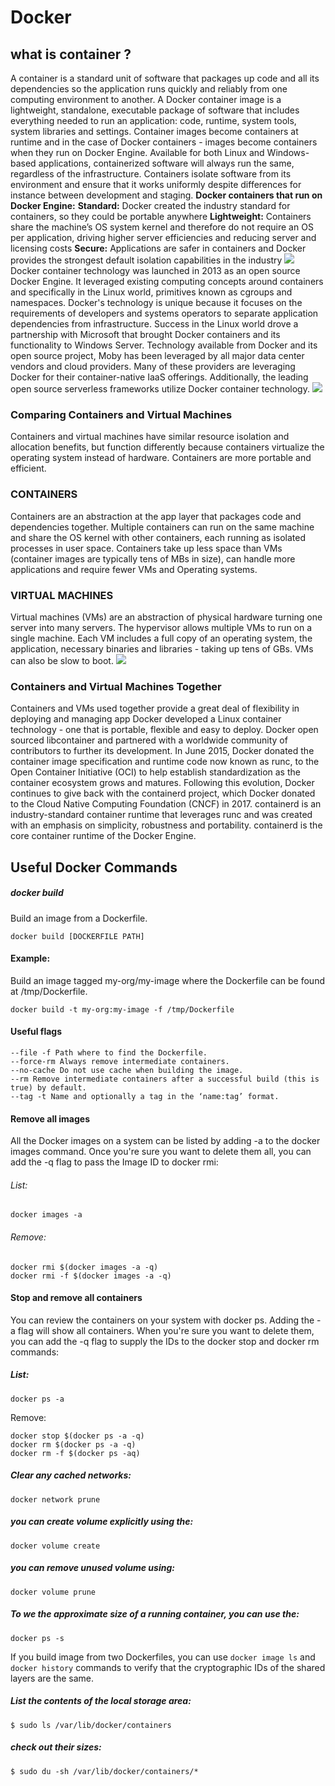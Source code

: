 # Docker
## what is container ?
A container is a standard unit of software that packages up code and all its dependencies so the application runs quickly and reliably from one computing environment to another. A Docker container image is a lightweight, standalone, executable package of software that includes everything needed to run an application: code, runtime, system tools, system libraries and settings.
Container images become containers at runtime and in the case of Docker containers - images become containers when they run on Docker Engine. Available for both Linux and Windows-based applications, containerized software will always run the same, regardless of the infrastructure. Containers isolate software from its environment and ensure that it works uniformly despite differences for instance between development and staging.
**Docker containers that run on Docker Engine:**
**Standard:** Docker created the industry standard for containers, so they could be portable anywhere
**Lightweight:** Containers share the machine’s OS system kernel and therefore do not require an OS per application, driving higher server efficiencies and reducing server and licensing costs
**Secure:** Applications are safer in containers and Docker provides the strongest default isolation capabilities in the industry
![](https://github.com/abhinavkorpal/Docker/blob/master/images/containerized_applications.png)
Docker container technology was launched in 2013 as an open source Docker Engine.
It leveraged existing computing concepts around containers and specifically in the Linux world, primitives known as cgroups and namespaces. Docker's technology is unique because it focuses on the requirements of developers and systems operators to separate application dependencies from infrastructure.
Success in the Linux world drove a partnership with Microsoft that brought Docker containers and its functionality to Windows Server.
Technology available from Docker and its open source project, Moby has been leveraged by all major data center vendors and cloud providers. Many of these providers are leveraging Docker for their container-native IaaS offerings. Additionally, the leading open source serverless frameworks utilize Docker container technology.
![](https://github.com/abhinavkorpal/Docker/blob/master/images/docker_today.png)
### Comparing Containers and Virtual Machines
Containers and virtual machines have similar resource isolation and allocation benefits, but function differently because containers virtualize the operating system instead of hardware. Containers are more portable and efficient.
### CONTAINERS
Containers are an abstraction at the app layer that packages code and dependencies together. Multiple containers can run on the same machine and share the OS kernel with other containers, each running as isolated processes in user space. Containers take up less space than VMs (container images are typically tens of MBs in size), can handle more applications and require fewer VMs and Operating systems.
### VIRTUAL MACHINES
Virtual machines (VMs) are an abstraction of physical hardware turning one server into many servers. The hypervisor allows multiple VMs to run on a single machine. Each VM includes a full copy of an operating system, the application, necessary binaries and libraries - taking up tens of GBs. VMs can also be slow to boot.
![](https://github.com/abhinavkorpal/Docker/blob/master/images/containerized.png)
### Containers and Virtual Machines Together
Containers and VMs used together provide a great deal of flexibility in deploying and managing app
Docker developed a Linux container technology - one that is portable, flexible and easy to deploy. Docker open sourced libcontainer and partnered with a worldwide community of contributors to further its development. In June 2015, Docker donated the container image specification and runtime code now known as runc, to the Open Container Initiative (OCI) to help establish standardization as the container ecosystem grows and matures.
Following this evolution, Docker continues to give back with the containerd project, which Docker donated to the Cloud Native Computing Foundation (CNCF) in 2017. containerd is an industry-standard container runtime that leverages runc and was created with an emphasis on simplicity, robustness and portability. containerd is the core container runtime of the Docker Engine.
## Useful Docker Commands
##### docker build
Build an image from a Dockerfile.
```shell
docker build [DOCKERFILE PATH]
```
#### Example:
Build an image tagged my-org/my-image where the Dockerfile can be found at /tmp/Dockerfile.
```shell
docker build -t my-org:my-image -f /tmp/Dockerfile
```
#### Useful flags
```shell
--file -f Path where to find the Dockerfile.
--force-rm Always remove intermediate containers.
--no-cache Do not use cache when building the image.
--rm Remove intermediate containers after a successful build (this is true) by default.
--tag -t Name and optionally a tag in the ‘name:tag’ format.
```
#### Remove all images
All the Docker images on a system can be listed by adding -a to the docker images command. Once you're sure you want to delete them all, you can add the -q flag to pass the Image ID to docker rmi:
###### List:
```shell
docker images -a
```
###### Remove:
```shell
docker rmi $(docker images -a -q)
docker rmi -f $(docker images -a -q)
```
#### Stop and remove all containers
You can review the containers on your system with docker ps. Adding the -a flag will show all containers. When you're sure you want to delete them, you can add the -q flag to supply the IDs to the docker stop and docker rm commands:
##### List:
```shell
docker ps -a
```
Remove:
```shell
docker stop $(docker ps -a -q)
docker rm $(docker ps -a -q)
docker rm -f $(docker ps -aq)
```
##### Clear any cached networks:
```shell
docker network prune
```
##### you can create volume explicitly using the:
```shell
docker volume create
```
##### you can remove unused volume using:
```shell
docker volume prune
```
##### To we the approximate size of a running container, you can use the:
```shell
docker ps -s
```
If you build image from two Dockerfiles, you can use ```docker image ls``` and ```docker history``` commands to verify that the cryptographic IDs of the shared layers are the same.
##### List the contents of the local storage area:
```shell
$ sudo ls /var/lib/docker/containers
```
##### check out their sizes:
```shell
$ sudo du -sh /var/lib/docker/containers/*
```
